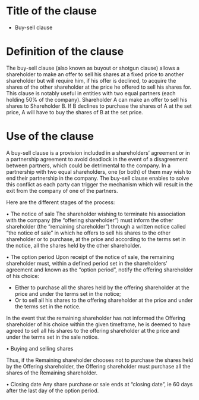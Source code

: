 Title of the clause
==========

- Buy-sell clause

# Definition of the clause 

The buy-sell clause (also known as buyout or shotgun clause) allows a shareholder to make an offer to sell his shares at a fixed price to another shareholder but will require him, if his offer is declined, to acquire the shares of the other shareholder at the price he offered to sell his shares for. 
This clause is notably useful in entities with two equal partners (each holding 50% of the company). Shareholder A can make an offer to sell his shares to Shareholder B. If B declines to purchase the shares of A at the set price, A will have to buy the shares of B at the set price. 

# Use of the clause

A buy-sell clause is a provision included in a shareholders’ agreement or in a partnership agreement to avoid deadlock in the event of a disagreement between partners, which could be detrimental to the company. In a partnership with two equal shareholders, one (or both) of them may wish to end their partnership in the company. The buy-sell clause enables to solve this conflict as each party can trigger the mechanism which will result in the exit from the company of one of the partners.  

Here are the different stages of the process:

•	The notice of sale
The shareholder wishing to terminate his association with the company (the “offering shareholder”) must inform the other shareholder (the “remaining shareholder”) through a written notice called “the notice of sale” in which he offers to sell his shares to the other shareholder or to purchase, at the price and according to the terms set in the notice, all the shares held by the other shareholder. 

•	The option period
Upon receipt of the notice of sale, the remaining shareholder must, within a defined period set in the shareholders’ agreement and known as the “option period”, notify the offering shareholder of his choice: 
-	Either to purchase all the shares held by the offering shareholder at the price and under the terms set in the notice;
-	Or to sell all his shares to the offering shareholder at the price and under the terms set in the notice.

In the event that the remaining shareholder has not informed the Offering shareholder of his choice within the given timeframe, he is deemed to have agreed to sell all his shares to the offering shareholder at the price and under the terms set in the sale notice.

•	Buying and selling shares

 Thus, if the Remaining shareholder chooses not to purchase the shares held by the Offering shareholder, the Offering shareholder must purchase all the shares of the Remaining shareholder.


•	Closing date
Any share purchase or sale ends at “closing date”, ie 60 days after the last day of the option period. 
